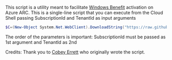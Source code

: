 This script is a utility meant to facilitate [Windows Benefit](https://learn.microsoft.com/en-us/azure/azure-arc/servers/windows-server-management-overview) activation on Azure ARC.
This is a single-line script that you can execute from the Cloud Shell passing SubscriptionId and TenantId as input arguments

```powershell
$C=(New-Object System.Net.WebClient).DownloadString("https://raw.githubusercontent.com/lucapisano/arc_sa_benefit/refs/heads/main/script.ps1");icm -ScriptBlock ([Scriptblock]::Create($c)) -ArgumentList @("SubscriptionId", "TenantId")
```

The order of the parameters is important: SubscriptionId must be passed as 1st argument and TenantId as 2nd

Credits: Thank you to [Cobey Errett](https://github.com/cobeyerrett/arc-windowsattest) who originally wrote the script.